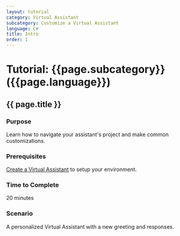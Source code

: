 ```yaml
---
layout: tutorial
category: Virtual Assistant
subcategory: Customize a Virtual Assistant
language: C#
title: Intro
order: 1
---
```


# Tutorial: {{page.subcategory}} ({{page.language}})

## {{ page.title }}

### Purpose

Learn how to navigate your assistant's project and make common customizations.

### Prerequisites

[Create a Virtual Assistant]({{site.baseurl}}/virtual-assistant/tutorials/create-assistant/csharp/1-intro) to setup your environment.

### Time to Complete

20 minutes

### Scenario

A personalized Virtual Assistant with a new greeting and responses.

